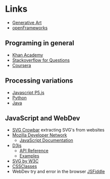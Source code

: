 # Links

* [Generative Art](https://github.com/kosmos/awesome-generative-art)
* [openFrameworks](https://www.youtube.com/watch?v=bmztlO9_Wvo)

## Programing in general

* [Khan Academy](https://www.khanacademy.org/computing/computer-programming)
* [Stackoverflow for Questions](http://stackoverflow.com/)
* [Coursera](https://www.coursera.org/)

## Processing variations

* [Javascript P5.js](https://p5js.org/)
* [Python](http://py.processing.org/)
* [Java](http://processing.org/)


## JavaScript and WebDev

* [SVG Crowbar](https://nytimes.github.io/svg-crowbar/) extracting SVG's from websites
* [Mozilla Developer Network](https://developer.mozilla.org/en-US/)
    - [JavaScript Documentation](https://developer.mozilla.org/en-US/docs/Web/JavaScript)
* [D3js](https://d3js.org/)
    - [API Reference](https://github.com/d3/d3/blob/master/API.md)
    - [Examples](https://github.com/d3/d3/wiki/Gallery)
* [SVG by W3C](https://www.w3.org/TR/SVG/) 
* [CSSClasses](http://cssclass.es/materials/)
* WebDev try and error in the browser [JSFiddle](http://jsfiddle.net/)